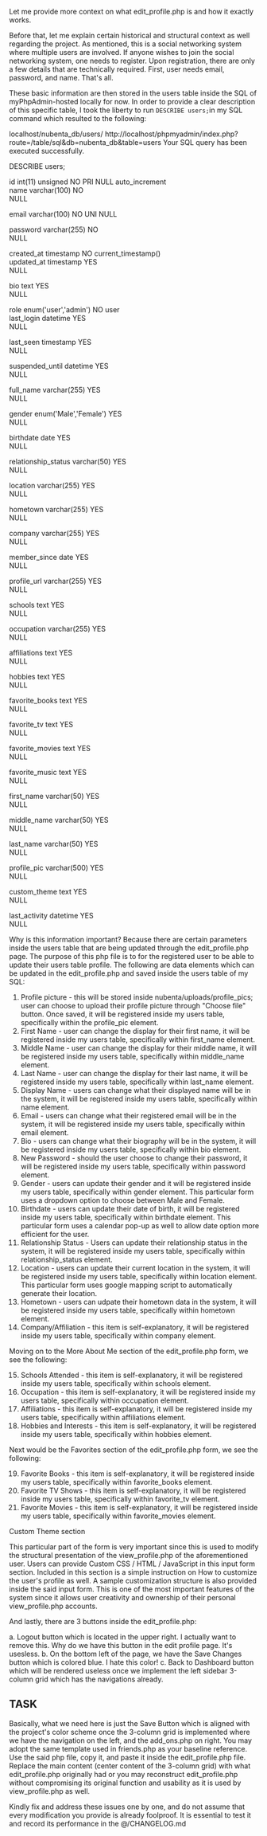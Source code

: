 Let me provide more context on what edit_profile.php is and how it exactly works.

Before that, let me explain certain historical and structural context as well regarding the project. As mentioned, this is a social networking system where multiple users are involved. If anyone wishes to join the social networking system, one needs to register. Upon registration, there are only a few details that are technically required. First, user needs email, password, and name. That's all.

These basic information are then stored in the users table inside the SQL of myPhpAdmin-hosted locally for now. In order to provide a clear description of this specific table, I took the liberty to run `DESCRIBE users;`in my SQL command which resulted to the following:

localhost/nubenta_db/users/		http://localhost/phpmyadmin/index.php?route=/table/sql&db=nubenta_db&table=users
Your SQL query has been executed successfully.

DESCRIBE users;



id	int(11) unsigned	NO	PRI	
    NULL
	auto_increment	
name	varchar(100)	NO		
    NULL
		
email	varchar(100)	NO	UNI	
    NULL
		
password	varchar(255)	NO		
    NULL
		
created_at	timestamp	NO		current_timestamp()		
updated_at	timestamp	YES		
    NULL
		
bio	text	YES		
    NULL
		
role	enum('user','admin')	NO		user		
last_login	datetime	YES		
    NULL
		
last_seen	timestamp	YES		
    NULL
		
suspended_until	datetime	YES		
    NULL
		
full_name	varchar(255)	YES		
    NULL
		
gender	enum('Male','Female')	YES		
    NULL
		
birthdate	date	YES		
    NULL
		
relationship_status	varchar(50)	YES		
    NULL
		
location	varchar(255)	YES		
    NULL
		
hometown	varchar(255)	YES		
    NULL
		
company	varchar(255)	YES		
    NULL
		
member_since	date	YES		
    NULL
		
profile_url	varchar(255)	YES		
    NULL
		
schools	text	YES		
    NULL
		
occupation	varchar(255)	YES		
    NULL
		
affiliations	text	YES		
    NULL
		
hobbies	text	YES		
    NULL
		
favorite_books	text	YES		
    NULL
		
favorite_tv	text	YES		
    NULL
		
favorite_movies	text	YES		
    NULL
		
favorite_music	text	YES		
    NULL
		
first_name	varchar(50)	YES		
    NULL
		
middle_name	varchar(50)	YES		
    NULL
		
last_name	varchar(50)	YES		
    NULL
		
profile_pic	varchar(500)	YES		
    NULL
		
custom_theme	text	YES		
    NULL
		
last_activity	datetime	YES		
    NULL
		
Why is this information important? Because there are certain parameters inside the users table that are being updated through the edit_profile.php page. The purpose of this php file is to for the registered user to be able to update their users table profile. The following are data elements which can be updated in the edit_profile.php and saved inside the users table of my SQL:

1. Profile picture - this will be stored inside nubenta/uploads/profile_pics; user can choose to upload their profile picture through "Choose file" button. Once saved, it will be registered inside my users table, specifically within the profile_pic element.
2. First Name - user can change the display for their first name, it will be registered inside my users table, specifically within first_name element.
3. Middle Name - user can change the display for their middle name, it will be registered inside my users table, specifically within middle_name element.
4. Last Name - user can change the display for their last name, it will be registered inside my users table, specifically within last_name element.
5. Display Name - users can change what their displayed name will be in the system, it will be registered inside my users table, specifically within name element.
6. Email - users can change what their registered email will be in the system, it will be registered inside my users table, specifically within email element.
7. Bio - users can change what their biography will be in the system, it will be registered inside my users table, specifically within bio element.
8. New Password - should the user choose to change their password, it will be registered inside my users table, specifically within password element.
9. Gender - users can update their gender and it will be registered inside my users table, specifically within gender element. This particular form uses a dropdown option to choose between Male and Female.
10. Birthdate - users can update their date of birth, it will be registered inside my users table, specifically within birthdate element. This particular form uses a calendar pop-up as well to allow date option more efficient for the user. 
11. Relationship Status - Users can update their relationship status in the system, it will be registered inside my users table, specifically within relationship_status element.
12. Location - users can update their current location in the system, it will be registered inside my users table, specifically within location element. This particular form uses google mapping script to automatically generate their location.
13. Hometown - users can udpate their hometown data in the system, it will be registered inside my users table, specifically within hometown element.
14. Company/Affiliation - this item is self-explanatory, it will be registered inside my users table, specifically within company element.

Moving on to the More About Me section of the edit_profile.php form, we see the following:

15. Schools Attended - this item is self-explanatory, it will be registered inside my users table, specifically within schools element.
16. Occupation - this item is self-explanatory, it will be registered inside my users table, specifically within occupation element.
17. Affiliations - this item is self-explanatory, it will be registered inside my users table, specifically within affiliations element.
18. Hobbies and Interests - this item is self-explanatory, it will be registered inside my users table, specifically within hobbies element.

Next would be the Favorites section of the edit_profile.php form, we see the following:

19. Favorite Books - this item is self-explanatory, it will be registered inside my users table, specifically within favorite_books element.
20. Favorite TV Shows - this item is self-explanatory, it will be registered inside my users table, specifically within favorite_tv element.
21. Favorite Movies - this item is self-explanatory, it will be registered inside my users table, specifically within favorite_movies element.

Custom Theme section

This particular part of the form is very important since this is used to modify the structural presentation of the view_profile.php of the aforementioned user. Users can provide Custom CSS / HTML / JavaScript in this input form section. Included in this section is a simple instruction on How to customize the user's profile as well. A sample customization structure is also provided inside the said input form. This is one of the most important features of the system since it allows user creativity and ownership of their personal view_profile.php accounts.

And lastly, there are 3 buttons inside the edit_profile.php:

a. Logout button which is located in the upper right. I actually want to remove this. Why do we have this button in the edit profile page. It's usesless.
b. On the bottom left of the page, we have the Save Changes button which is colored blue. I hate this color!
c. Back to Dashboard button which will be rendered useless once we implement the left sidebar 3-column grid which has the navigations already. 

## TASK ##
Basically, what we need here is just the Save Button which is aligned with the project's color scheme once the 3-column grid is implemented where we have the navigation on the left, and the add_ons.php on right. You may adopt the same template used in friends.php as your baseline reference. Use the said php file, copy it, and paste it inside the edit_profile.php file. Replace the main content (center content of the 3-column grid) with what edit_profile.php originally had or you may reconstruct edit_profile.php without compromising its original function and usability as it is used by view_profile.php as well. 

Kindly fix and address these issues one by one, and do not assume that every modification you provide is already foolproof. It is essential to test it and record its performance in the @/CHANGELOG.md

